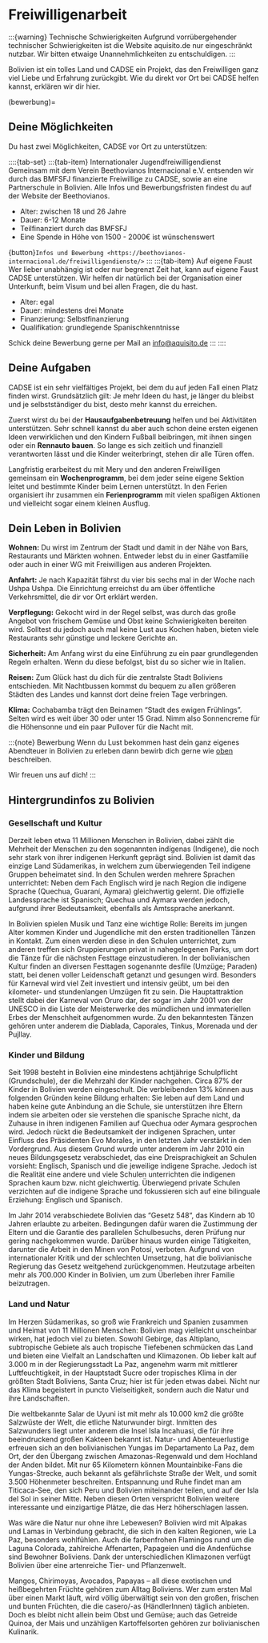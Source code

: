 # Freiwilligenarbeit

:::{warning} Technische Schwierigkeiten
Aufgrund vorrübergehender technischer Schwierigkeiten ist die Website aquisito.de nur eingeschränkt nutzbar.
Wir bitten etwaige Unannehmlichkeiten zu entschuldigen.
:::


Bolivien ist ein tolles Land und CADSE ein Projekt, das den Freiwilligen ganz viel Liebe und Erfahrung zurückgibt. Wie du direkt vor Ort bei CADSE helfen kannst, erklären wir dir hier.

(bewerbung)=
## Deine Möglichkeiten

Du hast zwei Möglichkeiten, CADSE vor Ort zu unterstützen:

::::{tab-set}
:::{tab-item} Internationaler Jugendfreiwilligendienst
Gemeinsam mit dem Verein Beethovianos Internacional e.V. entsenden wir durch das BMFSFJ finanzierte Freiwillige zu CADSE, sowie an eine Partnerschule in Bolivien. Alle Infos und Bewerbungsfristen findest du auf der Website der Beethovianos.

- Alter: zwischen 18 und 26 Jahre
- Dauer: 6-12 Monate
- Teilfinanziert durch das BMFSFJ
- Eine Spende in Höhe von 1500 - 2000€ ist wünschenswert 

{button}`Infos und Bewerbung <https://beethovianos-internacional.de/freiwilligendienste/>`
:::
:::{tab-item} Auf eigene Faust
Wer lieber unabhängig ist oder nur begrenzt Zeit hat, kann auf eigene Faust CADSE unterstützen. Wir helfen dir natürlich bei der Organisation einer Unterkunft, beim Visum und bei allen Fragen, die du hast.

- Alter: egal
- Dauer: mindestens drei Monate
- Finanzierung: Selbstfinanzierung
- Qualifikation: grundlegende Spanischkenntnisse 

Schick deine Bewerbung gerne per Mail an [info@aquisito.de](mailto:info@aquisito.de?subject=Bewerbung%20Freiwilligendienst)
:::
::::


## Deine Aufgaben

CADSE ist ein sehr vielfältiges Projekt, bei dem du auf jeden Fall einen Platz finden wirst. Grundsätzlich gilt: Je mehr Ideen du hast, je länger du bleibst und je selbstständiger du bist, desto mehr kannst du erreichen.

Zuerst wirst du bei der **Hausaufgabenbetreuung** helfen und bei Aktivitäten unterstützen. Sehr schnell kannst du aber auch schon deine ersten eigenen Ideen verwirklichen und den Kindern Fußball beibringen, mit ihnen singen oder ein **Rennauto bauen**. So lange es sich zeitlich und finanziell verantworten lässt und die Kinder weiterbringt, stehen dir alle Türen offen.

Langfristig erarbeitest du mit Mery und den anderen Freiwilligen gemeinsam ein **Wochenprogramm**, bei dem jeder seine eigene Sektion leitet und bestimmte Kinder beim Lernen unterstützt. In den Ferien organisiert ihr zusammen ein **Ferienprogramm** mit vielen spaßigen Aktionen und vielleicht sogar einem kleinen Ausflug.

## Dein Leben in Bolivien

**Wohnen:** Du wirst im Zentrum der Stadt und damit in der Nähe von Bars, Restaurants und Märkten wohnen. Entweder lebst du in einer Gastfamilie oder auch in einer WG mit Freiwilligen aus anderen Projekten.

**Anfahrt:** Je nach Kapazität fährst du vier bis sechs mal in der Woche nach Ushpa Ushpa. Die Einrichtung erreichst du am über öffentliche Verkehrsmittel, die dir vor Ort erklärt werden.

**Verpflegung:** Gekocht wird in der Regel selbst, was durch das große Angebot von frischem Gemüse und Obst keine Schwierigkeiten bereiten wird. Solltest du jedoch auch mal keine Lust aus Kochen haben, bieten viele Restaurants sehr günstige und leckere Gerichte an.

**Sicherheit:** Am Anfang wirst du eine Einführung zu ein paar grundlegenden Regeln erhalten. Wenn du diese befolgst, bist du so sicher wie in Italien.

**Reisen:** Zum Glück hast du dich für die zentralste Stadt Boliviens entschieden. Mit Nachtbussen kommst du bequem zu allen größeren Städten des Landes und kannst dort deine freien Tage verbringen.

**Klima:** Cochabamba trägt den Beinamen “Stadt des ewigen Frühlings”. Selten wird es weit über 30 oder unter 15 Grad. Nimm also Sonnencreme für die Höhensonne und ein paar Pullover für die Nacht mit.


:::{note} Bewerbung
Wenn du Lust bekommen hast dein ganz eigenes Abendteuer in Bolivien zu erleben dann bewirb dich gerne wie [oben](#bewerbung) beschreiben.

Wir freuen uns auf dich!
:::

## Hintergrundinfos zu Bolivien

### Gesellschaft und Kultur

Derzeit leben etwa 11 Millionen Menschen in Bolivien, dabei zählt die Mehrheit der Menschen zu den sogenannten indígenas (Indigene), die noch sehr stark von ihrer indigenen Herkunft geprägt sind. Bolivien ist damit das einzige Land Südamerikas, in welchem zum überwiegenden Teil indigene Gruppen beheimatet sind. In den Schulen werden mehrere Sprachen unterrichtet: Neben dem Fach Englisch wird je nach Region die indigene Sprache (Quechua, Guaraní, Aymara) gleichwertig gelernt. Die offizielle Landessprache ist Spanisch; Quechua und Aymara werden jedoch, aufgrund ihrer Bedeutsamkeit, ebenfalls als Amtssprache anerkannt.

In Bolivien spielen Musik und Tanz eine wichtige Rolle: Bereits im jungen Alter kommen Kinder und Jugendliche mit den ersten traditionellen Tänzen in Kontakt. Zum einen werden diese in den Schulen unterrichtet, zum anderen treffen sich Gruppierungen privat in nahegelegenen Parks, um dort die Tänze für die nächsten Festtage einzustudieren. In der bolivianischen Kultur finden an diversen Festtagen sogenannte desfile (Umzüge; Paraden) statt, bei denen voller Leidenschaft getanzt und gesungen wird. Besonders für Karneval wird viel Zeit investiert und intensiv geübt, um bei den kilometer- und stundenlangen Umzügen fit zu sein. Die Hauptattraktion stellt dabei der Karneval von Oruro dar, der sogar im Jahr 2001 von der UNESCO in die Liste der Meisterwerke des mündlichen und immateriellen Erbes der Menschheit aufgenommen wurde. Zu den bekanntesten Tänzen gehören unter anderem die Diablada, Caporales, Tinkus, Morenada und der Pujllay.

### Kinder und Bildung

Seit 1998 besteht in Bolivien eine mindestens achtjährige Schulpflicht (Grundschule), der die Mehrzahl der Kinder nachgehen. Circa 87% der Kinder in Bolivien werden eingeschult. Die verbleibenden 13% können aus folgenden Gründen keine Bildung erhalten: Sie leben auf dem Land und haben keine gute Anbindung an die Schule, sie unterstützen ihre Eltern indem sie arbeiten oder sie verstehen die spanische Sprache nicht, da Zuhause in ihren indigenen Familien auf Quechua oder Aymara gesprochen wird. Jedoch rückt die Bedeutsamkeit der indigenen Sprachen, unter Einfluss des Präsidenten Evo Morales, in den letzten Jahr verstärkt in den Vordergrund. Aus diesem Grund wurde unter anderem im Jahr 2010 ein neues Bildungsgesetz verabschiedet, das eine Dreisprachigkeit an Schulen vorsieht: Englisch, Spanisch und die jeweilige indigene Sprache. Jedoch ist die Realität eine andere und viele Schulen unterrichten die indigenen Sprachen kaum bzw. nicht gleichwertig. Überwiegend private Schulen verzichten auf die indigene Sprache und fokussieren sich auf eine bilinguale Erziehung: Englisch und Spanisch.

Im Jahr 2014 verabschiedete Bolivien das “Gesetz 548“, das Kindern ab 10 Jahren erlaubte zu arbeiten. Bedingungen dafür waren die Zustimmung der Eltern und die Garantie des parallelen Schulbesuchs, deren Prüfung nur gering nachgekommen wurde. Darüber hinaus wurden einige Tätigkeiten, darunter die Arbeit in den Minen von Potosí, verboten. Aufgrund von internationaler Kritik und der schlechten Umsetzung, hat die bolivianische Regierung das Gesetz weitgehend zurückgenommen. Heutzutage arbeiten mehr als 700.000 Kinder in Bolivien, um zum Überleben ihrer Familie beizutragen.


### Land und Natur

Im Herzen Südamerikas, so groß wie Frankreich und Spanien zusammen und Heimat von 11 Millionen Menschen: Bolivien mag vielleicht unscheinbar wirken, hat jedoch viel zu bieten. Sowohl Gebirge, das Altiplano, subtropische Gebiete als auch tropische Tiefebenen schmücken das Land und bieten eine Vielfalt an Landschaften und Klimazonen. Ob lieber kalt auf 3.000 m in der Regierungsstadt La Paz, angenehm warm mit mittlerer Luftfeuchtigkeit, in der Hauptstadt Sucre oder tropisches Klima in der größten Stadt Boliviens, Santa Cruz; hier ist für jeden etwas dabei. Nicht nur das Klima begeistert in puncto Vielseitigkeit, sondern auch die Natur und ihre Landschaften.

Die weltbekannte Salar de Uyuni ist mit mehr als 10.000 km2 die größte Salzwüste der Welt, die etliche Naturwunder birgt. Inmitten des Salzwunders liegt unter anderem die Insel Isla Incahuasi, die für ihre beeindruckend großen Kakteen bekannt ist. Natur- und Abenteuerlustige erfreuen sich an den bolivianischen Yungas im Departamento La Paz, dem Ort, der den Übergang zwischen Amazonas-Regenwald und dem Hochland der Anden bildet. Mit nur 65 Kilometern können Mountainbike-Fans die Yungas-Strecke, auch bekannt als gefährlichste Straße der Welt, und somit 3.500 Höhenmeter beschreiten. Entspannung und Ruhe findet man am Titicaca-See, den sich Peru und Bolivien miteinander teilen, und auf der Isla del Sol in seiner Mitte. Neben diesen Orten verspricht Bolivien weitere interessante und einzigartige Plätze, die das Herz höherschlagen lassen.

Was wäre die Natur nur ohne ihre Lebewesen? Bolivien wird mit Alpakas und Lamas in Verbindung gebracht, die sich in den kalten Regionen, wie La Paz, besonders wohlfühlen. Auch die farbenfrohen Flamingos rund um die Laguna Colorada, zahlreiche Affenarten, Papageien und die Andenfüchse sind Bewohner Boliviens. Dank der unterschiedlichen Klimazonen verfügt Bolivien über eine artenreiche Tier- und Pflanzenwelt.

Mangos, Chirimoyas, Avocados, Papayas – all diese exotischen und heißbegehrten Früchte gehören zum Alltag Boliviens. Wer zum ersten Mal über einen Markt läuft, wird völlig überwältigt sein von den großen, frischen und bunten Früchten, die die casero/-as (HändlerInnen) täglich anbieten. Doch es bleibt nicht allein beim Obst und Gemüse; auch das Getreide Quinoa, der Mais und unzähligen Kartoffelsorten gehören zur bolivianischen Kulinarik.
